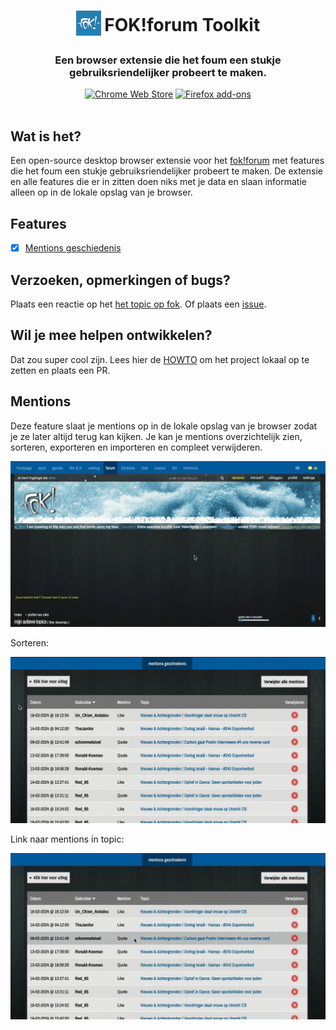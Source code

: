 <h1 align="center">
<sub>
<img src="public/icons/128.png" width-"40" height="40">
</sub>
FOK!forum Toolkit
</h1>
<h3 align="center">Een browser extensie die het foum een stukje gebruiksriendelijker probeert te maken.</h3>
<p align="center">
  <a href="https://chromewebstore.google.com/detail/fokforum-toolkit/aeicidhhmkkbadjpbhnfbnpbokomepfh?hl=nl">
    <picture>
      <source srcset="https://i.imgur.com/XBIE9pk.png" media="(prefers-color-scheme: dark)">
      <img height="58" src="https://i.imgur.com/oGxig2F.png" alt="Chrome Web Store"></picture></a>
  <a href="https://addons.mozilla.org/en-US/firefox/addon/fok-forum-toolkit/">
    <picture>
      <source srcset="https://i.imgur.com/ZluoP7T.png" media="(prefers-color-scheme: dark)">
      <img height="58" src="https://i.imgur.com/4PobQqE.png" alt="Firefox add-ons"></picture></a>
  <br><br>
</p>

## Wat is het?

Een open-source desktop browser extensie voor het [fok!forum](https://forum.fok.nl/) met features die het foum een stukje gebruiksriendelijker probeert te maken. De extensie en alle features die er in zitten doen niks met je data en slaan informatie alleen op in de lokale opslag van je browser.

## Features

- [x] [Mentions geschiedenis](#mentions)

## Verzoeken, opmerkingen of bugs?

Plaats een reactie op het [het topic op fok](https://forum.fok.nl/topic/2702870/fok-forum-toolkit-browser-extensie.html). Of plaats een [issue](https://github.com/Golannnnn/fok_toolkit/issues).

## Wil je mee helpen ontwikkelen?

Dat zou super cool zijn. Lees hier de [HOWTO](./HOWTO.md) om het project lokaal op te zetten en plaats een PR.

## Mentions

Deze feature slaat je mentions op in de lokale opslag van je browser zodat je ze later altijd terug kan kijken. Je kan je mentions overzichtelijk zien, sorteren, exporteren en importeren en compleet verwijderen.

![mentions gif 1](public/readme/mentions_page.gif)

Sorteren:

![mentions gif 2](public/readme/mentions_sort.gif)

Link naar mentions in topic:

![mentions gif 3](public/readme/mentions_link.gif)

